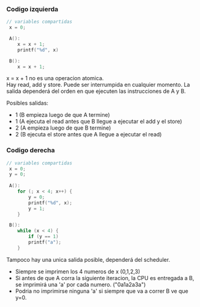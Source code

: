 ### Codigo izquierda

```c
// variables compartidas
 x = 0;

 A():
    x = x + 1;
    printf("%d", x)

 B():
    x = x + 1;
```
x = x + 1 no es una operacion atomica.  
Hay read, add y store. Puede ser interrumpida en cualquier momento.
La salida dependerá del orden en que ejecuten las instrucciones de A y B.  

Posibles salidas:
- 1     (B empieza luego de que A termine)
- 1     (A ejecuta el read antes que B llegue a ejecutar el add y el store)
- 2     (A empieza luego de que B termine)
- 2     (B ejecuta el store antes que A llegue a ejecutar el read)



### Codigo derecha

```c
// variables compartidas
 x = 0;
 y = 0;
 
 A():
    for (; x < 4; x++) {
        y = 0;
        printf("%d", x);
        y = 1;
    }

 B():
    while (x < 4) {
        if (y == 1)
        printf("a");
    }
```

Tampoco hay una unica salida posible, dependerá del scheduler.
- Siempre se imprimen los 4 numeros de x (0,1,2,3)
- Si antes de que A corra la siguiente iteracion, la CPU es entregada a B, se imprimirá una 'a' por cada numero. ("0a1a2a3a")
- Podria no imprimirse ninguna 'a' si siempre que va a correr B ve que y=0.
